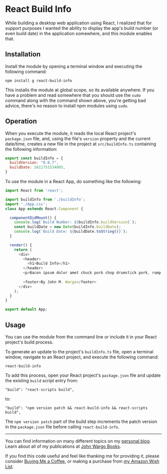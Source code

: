 # React Build Info

While building a desktop web application using React, I realized that for support purposes I wanted the ability to display the app's build number (or even build date) in the application somewhere, and this module enables that.

## Installation

Install the module by opening a terminal window and executing the following command:

```shell
npm install g react-build-info
```

This installs the module at global scope, so its available anywhere. If you have a problem and read somewhere that you should use the `sudo` command along with the command shown above, you're getting bad advice, there's no reason to install npm modules using `sudo`.

## Operation

When you execute the module, it reads the local React project's `package.json` file, and, using the file's `version` property and the current date/time, creates a new file in the project at `src/buildInfo.ts` containing the following information:

```JavaScript
export const buildInfo = {
  buildVersion: "0.0.7",
  buildDate: 1611751534805,
}
```

To use the module in a React App, do something like the following:

```javascript
import React from 'react';

import buildInfo from './buildInfo';
import './App.css';
class App extends React.Component {

  componentDidMount() {
    console.log(`Build Number: ${buildInfo.buildVersion}`);
    const buildDate = new Date(buildInfo.buildDate);
    console.log(`Build Date: ${buildDate.toString()}`);
  }

  render() {
    return (
      <div>
        <header>
          <h1>Build Info</h1>
        </header>        
        <p>Bacon ipsum dolor amet chuck pork chop drumstick pork, rump bresaola swine shankle landjaeger tri-tip filet mignon ham tenderloin. Ham hock strip steak cow jerky pig biltong, drumstick salami beef ribs pastrami fatback spare ribs flank tail. Venison cupim alcatra tongue, drumstick sirloin beef salami cow pork loin brisket jowl. Bresaola flank pork chop ham chislic. Shoulder pastrami sausage, frankfurter meatloaf corned beef pig chicken. Shank chislic spare ribs, turducken fatback swine short ribs ball tip shankle brisket meatball shoulder frankfurter kevin pork chop.</p>
        
        <footer>By John M. Wargo</footer>
      </div>
    );
  }
}

export default App;
```

## Usage

You can use the module from the command line or include it in your React project's build process.

To generate an update to the project's `buildInfo.ts` file, open a terminal window, navigate to an React project, and execute the following command:

```shell
react-build-info
```

To add this process, open your React project's `package.json` file and update the existing `build` script entry from:

```text
"build": "react-scripts build",
```

to:

```text
"build": "npm version patch && react-build-info && react-scripts build",
```

The `npm version patch` part of the build step increments the patch version in the `package.json` file before calling `react-build-info`.

*** 

You can find information on many different topics on my [personal blog](http://www.johnwargo.com). Learn about all of my publications at [John Wargo Books](http://www.johnwargobooks.com).

If you find this code useful and feel like thanking me for providing it, please consider <a href="https://www.buymeacoffee.com/johnwargo" target="_blank">Buying Me a Coffee</a>, or making a purchase from [my Amazon Wish List](https://amzn.com/w/1WI6AAUKPT5P9).
